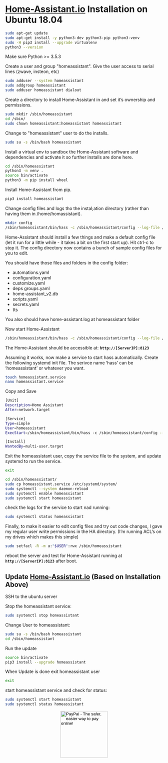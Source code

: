 # [Home-Assistant.io](https://www.home-assistant.io/) Installation on Ubuntu 18.04

```bash
sudo apt-get update
sudo apt-get install -y python3-dev python3-pip python3-venv
sudo -H pip3 install --upgrade virtualenv
python3 --version
```

Make sure Python >= 3.5.3

Create a user and group "homeassistant". Give the user access to serial lines (zwave, insteon, etc)

```bash
sudo adduser --system homeassistant
sudo addgroup homeassistant
sudo adduser homeassistant dialout
```

Create a directory to install Home-Assistant in and set it’s ownership and permissions.

```bash
sudo mkdir /sbin/homeassistant
cd /sbin/
sudo chown homeassistant:homeassistant homeassistant
```

Change to "homeassistant" user to do the installs.

```bash
sudo su -s /bin/bash homeassistant
```

Install a virtual env to sandbox the Home-Assistant software and dependencies and activate it so further installs are done here.

```bash
cd /sbin/homeassistant
python3 -m venv .
source bin/activate
python3 -m pip install wheel
```

Install Home-Assistant from pip.

```bash
pip3 install homeassistant
```

Change config files and logs tho the instal;ation directory (rather than having them in /home/homassistant).

```bash
mkdir config
/sbin/homeassistant/bin/hass -c /sbin/homeassistant/config --log-file /sbin/homeassistant/home-assistant.log
```

Home-Assistant should install a few things and make a default config file (let it run for a little while - it takes a bit on the first start up). Hit ctrl-c to stop it. The config directory now contains a bunch of sample config files for you to edit.

You should have those files and folders in the config folder:

- automations.yaml
- configuration.yaml
- customize.yaml
- deps groups.yaml
- home-assistant_v2.db
- scripts.yaml
- secrets.yaml
- tts

You also should have home-assistant.log at homeassistant folder

Now start Home-Assistant

```bash
/sbin/homeassistant/bin/hass -c /sbin/homeassistant/config --log-file /sbin/homeassistant/home-assistant.log
```

The Home-Assistant should be accessible at:
**`http://[ServerIP]:8123`**

Assuming it works, now make a service to start hass automatically. Create the following systemd init file. The serivce name ‘hass’ can be ‘homeassistant’ or whatever you want.

```bash
touch homeassistant.service
nano homeassistant.service
```

Copy and Save

```bash
[Unit]
Description=Home Assistant
After=network.target

[Service]
Type=simple
User=homeassistant
ExecStart=/sbin/homeassistant/bin/hass -c /sbin/homeassistant/config --log-file /sbin/homeassistant/home-assistant.log

[Install]
WantedBy=multi-user.target
```

Exit the homeassistant user, copy the service file to the system, and update systemd to run the service.

```bash
exit
```

```bash
cd /sbin/homeassistant/
sudo cp homeassistant.service /etc/systemd/system/
sudo systemctl --system daemon-reload
sudo systemctl enable homeassistant
sudo systemctl start homeassistant
```

check the logs for the service to start nad running:

```bash
sudo systemctl status homeassistant
```

Finally, to make it easier to edit config files and try out code changes, I gave my regular user write permissions in the HA directory. (I’m running ACL’s on my drives which makes this simple)

```bash
sudo setfacl -R -m u:"$USER":rwx /sbin/homeassistant
```

reboot the server and test for Home-Assistant running at **`http://[ServerIP]:8123`** after boot.

## Update [Home-Assistant.io](https://www.home-assistant.io/) (Based on Installation Above)

SSH to the ubuntu server

Stop the homeassistant service:

```bash
sudo systemctl stop homeassistant
```

Change User to homeassistant:

```bash
sudo su -s /bin/bash homeassistant
cd /sbin/homeassistant
```

Run the update

```bash
source bin/activate
pip3 install --upgrade homeassistant
```

When Update is done exit homeassistant user

```bash
exit
```

start homeassistant service and check for status:

```bash
sudo systemctl start homeassistant
sudo systemctl status homeassistant
```

<!-- Donation Button -->
<form action="https://www.paypal.com/cgi-bin/webscr" method="post" target="_top" align="center"><input type="hidden" name="cmd" value="_s-xclick"><input type="hidden" name="hosted_button_id" value="Q94AU5RUD4X6A"><input type="image" src="https://raw.githubusercontent.com/fire1ce/3os.org/gh-pages/assets/images/beerDonation.png" width="150px" border="0" name="submit" alt="PayPal - The safer, easier way to pay online!"><img alt="" border="0" src="https://www.paypalobjects.com/en_US/i/scr/pixel.gif" width="1" height="1"></form>
<!-- Donation Button -->